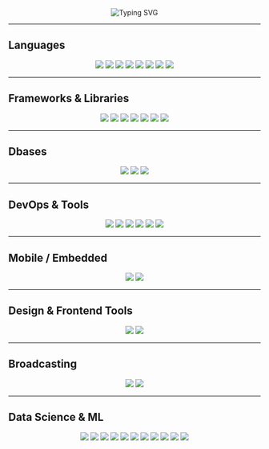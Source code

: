 <div align="center"> <img src="https://readme-typing-svg.demolab.com?font=Source+Code+Pro&duration=3000&pause=1000&color=00BFFF&center=true&vCenter=true&width=450&lines=Tech+Stack" alt="Typing SVG" /> </div>

---

## Languages
<div align="center">
  <img src="https://img.shields.io/badge/JavaScript-F7DF1E?style=for-the-badge&logo=javascript&logoColor=black" />
  <img src="https://img.shields.io/badge/TypeScript-3178C6?style=for-the-badge&logo=typescript&logoColor=white" />
  <img src="https://img.shields.io/badge/PHP-777BB4?style=for-the-badge&logo=php&logoColor=white" />
  <img src="https://img.shields.io/badge/Python-3776AB?style=for-the-badge&logo=python&logoColor=white" />
  <img src="https://img.shields.io/badge/Java-007396?style=for-the-badge&logo=java&logoColor=white" />
  <img src="https://img.shields.io/badge/C++-00599C?style=for-the-badge&logo=c%2B%2B&logoColor=white" />
  <img src="https://img.shields.io/badge/C-00599C?style=for-the-badge&logo=c&logoColor=white" />
  <img src="https://img.shields.io/badge/Kotlin-7F52FF?style=for-the-badge&logo=kotlin&logoColor=white" />
</div>

---

## Frameworks & Libraries
<div align="center">
  <img src="https://img.shields.io/badge/Laravel-FF2D20?style=for-the-badge&logo=laravel&logoColor=white" />
  <img src="https://img.shields.io/badge/Vue.js-4FC08D?style=for-the-badge&logo=vuedotjs&logoColor=white" />
  <img src="https://img.shields.io/badge/React-61DAFB?style=for-the-badge&logo=react&logoColor=black" />
  <img src="https://img.shields.io/badge/Bootstrap-7952B3?style=for-the-badge&logo=bootstrap&logoColor=white" />
  <img src="https://img.shields.io/badge/Tailwind_CSS-06B6D4?style=for-the-badge&logo=tailwindcss&logoColor=white" />
  <img src="https://img.shields.io/badge/jQuery-0769AD?style=for-the-badge&logo=jquery&logoColor=white" /> 
  <img src="https://img.shields.io/badge/AJAX-000000?style=for-the-badge&logoColor=white" />
</div>

---

## Dbases
<div align="center">
  <img src="https://img.shields.io/badge/MySQL-4479A1?style=for-the-badge&logo=mysql&logoColor=white" />
  <img src="https://img.shields.io/badge/MariaDB-003545?style=for-the-badge&logo=mariadb&logoColor=white" />
  <img src="https://img.shields.io/badge/MongoDB-47A248?style=for-the-badge&logo=mongodb&logoColor=white" />
</div>

---

## DevOps & Tools
<div align="center">
  <img src="https://img.shields.io/badge/Apache-D22128?style=for-the-badge&logo=apache&logoColor=white" />
  <img src="https://img.shields.io/badge/Nginx-009639?style=for-the-badge&logo=nginx&logoColor=white" />
  <img src="https://img.shields.io/badge/Linux-FCC624?style=for-the-badge&logo=linux&logoColor=black" />
  <img src="https://img.shields.io/badge/Proxmox-E57000?style=for-the-badge&logo=proxmox&logoColor=white" />
  <img src="https://img.shields.io/badge/Git-F05032?style=for-the-badge&logo=git&logoColor=white" />
  <img src="https://img.shields.io/badge/Postman-FF6C37?style=for-the-badge&logo=postman&logoColor=white" />
</div>

---

## Mobile / Embedded
<div align="center">
  <img src="https://img.shields.io/badge/Android-3DDC84?style=for-the-badge&logo=android&logoColor=white" />
  <img src="https://img.shields.io/badge/Arduino-00979D?style=for-the-badge&logo=arduino&logoColor=white" />
</div>

---

## Design & Frontend Tools
<div align="center">
  <img src="https://img.shields.io/badge/Adobe_Photoshop-31A8FF?style=for-the-badge&logo=adobephotoshop&logoColor=white" />
  <img src="https://img.shields.io/badge/Figma-F24E1E?style=for-the-badge&logo=figma&logoColor=white" />
</div>

---

## Broadcasting
<div align="center">
  <img src="https://img.shields.io/badge/Pusher-010101?style=for-the-badge&logo=pusher&logoColor=white" /> 
  <img src="https://img.shields.io/badge/WebSocket-010101?style=for-the-badge&logoColor=white" />
</div>

---

## Data Science & ML
<div align="center">
  <img src="https://img.shields.io/badge/NumPy-013243?style=for-the-badge&logo=numpy&logoColor=white" />
  <img src="https://img.shields.io/badge/Pandas-150458?style=for-the-badge&logo=pandas&logoColor=white" />
  <img src="https://img.shields.io/badge/Matplotlib-11557c?style=for-the-badge&logo=matplotlib&logoColor=white" />
  <img src="https://img.shields.io/badge/Scikit--Learn-F7931E?style=for-the-badge&logo=scikit-learn&logoColor=white" />
  <img src="https://img.shields.io/badge/TensorFlow-FF6F00?style=for-the-badge&logo=tensorflow&logoColor=white" />
  <img src="https://img.shields.io/badge/Keras-D00000?style=for-the-badge&logo=keras&logoColor=white" />
  <img src="https://img.shields.io/badge/PyTorch-EE4C2C?style=for-the-badge&logo=pytorch&logoColor=white" />
  <img src="https://img.shields.io/badge/OpenCV-5C3EE8?style=for-the-badge&logo=opencv&logoColor=white" />
  <img src="https://img.shields.io/badge/HuggingFace_Transformers-FFD21F?style=for-the-badge&logo=huggingface&logoColor=black" />
  <img src="https://img.shields.io/badge/spaCy-09A3D5?style=for-the-badge&logo=spacy&logoColor=white" />
  <img src="https://img.shields.io/badge/NLTK-4EAA25?style=for-the-badge&logo=python&logoColor=white" />
</div>
